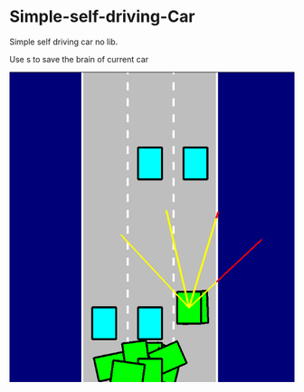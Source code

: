 # Simple-self-driving-Car
Simple self driving car no lib.

Use s to save the brain of current car

![demo](demo.png)
